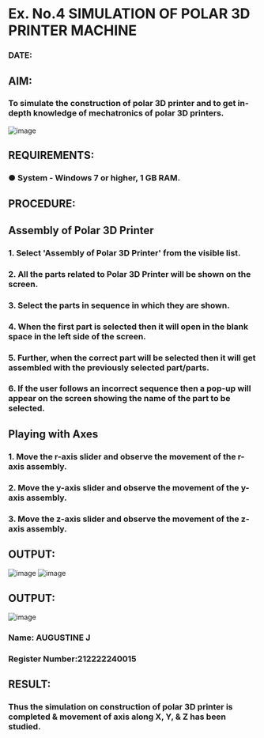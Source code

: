 # Ex. No.4 SIMULATION OF POLAR 3D PRINTER MACHINE

### DATE: 

## AIM:
### To simulate the construction of polar 3D printer and to get in-depth knowledge of mechatronics of polar 3D printers.

![image](https://github.com/Sellakumar1987/Ex.-No.-4---SIMULATION-OF-POLAR-3D-PRINTER-MACHINE/assets/113594316/b551f195-9877-49a2-99bb-a9efcfb3381a)

## REQUIREMENTS:
### ●	System - Windows 7 or higher, 1 GB RAM.

## PROCEDURE:

## Assembly of Polar 3D Printer
### 1.	Select 'Assembly of Polar 3D Printer' from the visible list.
### 2.	All the parts related to Polar 3D Printer will be shown on the screen.
### 3.	Select the parts in sequence in which they are shown.
### 4.	When the first part is selected then it will open in the blank space in the left side of the screen.
### 5.	Further, when the correct part will be selected then it will get assembled with the previously selected part/parts.
### 6.	If the user follows an incorrect sequence then a pop-up will appear on the screen showing the name of the part to be selected.

## Playing with Axes
### 1.	Move the r-axis slider and observe the movement of the r-axis assembly.
### 2.	Move the y-axis slider and observe the movement of the y-axis assembly.
### 3.	Move the z-axis slider and observe the movement of the z-axis assembly.

## OUTPUT:
![image](https://github.com/Augustine0306/Ex.-No.-4---SIMULATION-OF-POLAR-3D-PRINTER-MACHINE/assets/119404460/d65f82a2-d8d0-4c72-a1ae-3d50c9fea888)
![image](https://github.com/Augustine0306/Ex.-No.-4---SIMULATION-OF-POLAR-3D-PRINTER-MACHINE/assets/119404460/108045f7-e5ab-4563-9fad-9bedf280fae3)

## OUTPUT:
![image](https://github.com/Augustine0306/Ex.-No.-4---SIMULATION-OF-POLAR-3D-PRINTER-MACHINE/assets/119404460/244f89b4-4453-40a8-aa08-fc03a7451e61)

### Name: AUGUSTINE J
### Register Number:212222240015

## RESULT: 
### Thus the simulation on construction of polar 3D printer is completed & movement of axis along X, Y, & Z has been studied.
